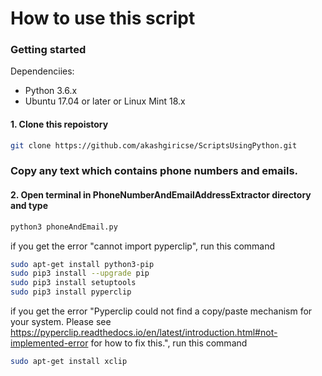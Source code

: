 # How to use this script

### Getting started
Dependenciies:
- Python 3.6.x
- Ubuntu 17.04 or later or Linux Mint 18.x 

#### 1. Clone this repoistory
```bash
git clone https://github.com/akashgiricse/ScriptsUsingPython.git
```

### Copy any text which contains phone numbers and emails.

#### 2. Open terminal in PhoneNumberAndEmailAddressExtractor directory and type
```bash
python3 phoneAndEmail.py
```

if you get the error "cannot import pyperclip", run this command 
```bash
sudo apt-get install python3-pip  
sudo pip3 install --upgrade pip
sudo pip3 install setuptools
sudo pip3 install pyperclip
```

if you get the error "Pyperclip could not find a copy/paste mechanism for your system. Please see https://pyperclip.readthedocs.io/en/latest/introduction.html#not-implemented-error for how to fix this.", run this command
```bash
sudo apt-get install xclip
```